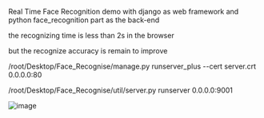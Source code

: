 

Real Time Face Recognition demo with django as web framework and python face_recognition part as the back-end

the recognizing time is less than 2s in the browser

but the recognize accuracy is remain to improve


/root/Desktop/Face_Recognise/manage.py runserver_plus --cert server.crt 0.0.0.0:80


/root/Desktop/Face_Recognise/util/server.py runserver 0.0.0.0:9001


 ![image](https://github.com/weizhenzhao/Face_Recognise/raw/master/ezgif-6-ac518cc8d4fd.gif)





